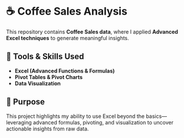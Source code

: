 # ☕ Coffee Sales Analysis

This repository contains **Coffee Sales data**, where I applied **Advanced Excel techniques** to generate meaningful insights.  

## 🔧 Tools & Skills Used
- **Excel (Advanced Functions & Formulas)**
- **Pivot Tables & Pivot Charts**
- **Data Visualization** 

## 🚀 Purpose
This project highlights my ability to use Excel beyond the basics—leveraging advanced formulas, pivoting, and visualization to uncover actionable insights from raw data.
